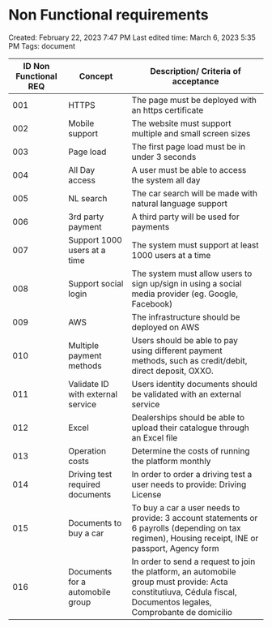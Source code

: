 # Non Functional requirements

Created: February 22, 2023 7:47 PM
Last edited time: March 6, 2023 5:35 PM
Tags: document

| ID Non Functional REQ | Concept | Description/ Criteria of acceptance |
| --- | --- | --- |
| 001 | HTTPS | The page must be deployed with an https certificate |
| 002 | Mobile support | The website must support multiple and small screen sizes |
| 003 | Page load | The first page load must be in under 3 seconds |
| 004 | All Day access | A user must be able to access the system all day |
| 005 | NL search | The car search will be made with natural language support |
| 006 | 3rd party payment | A third party will be used for payments |
| 007 | Support 1000 users at a time | The system must support at least 1000 users at a time |
| 008 | Support social login | The system must allow users to sign up/sign in using a social media provider (eg. Google, Facebook) |
| 009 | AWS | The infrastructure should be deployed on AWS |
| 010 | Multiple payment methods | Users should be able to pay using different payment methods, such as credit/debit, direct deposit, OXXO. |
| 011 | Validate ID with external service | Users identity documents should be validated with an external service |
| 012 | Excel | Dealerships should be able to upload their catalogue through an Excel file |
| 013 | Operation costs | Determine the costs of running the platform monthly |
| 014 | Driving test required documents | In order to order a driving test a user needs to provide: Driving License |
| 015 | Documents to buy a car | To buy a car a user needs to provide: 3 account statements or 6 payrolls (depending on tax regimen), Housing receipt, INE or passport, Agency form |
| 016 | Documents for a automobile group | In order to send a request to join the platform, an automobile group must provide: Acta constitutiuva, Cédula fiscal, Documentos legales, Comprobante de domicilio |